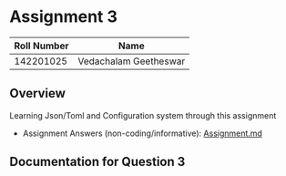 # Assignment 3

| Roll Number | Name                  |
|-------------|-----------------------|
| 142201025   | Vedachalam Geetheswar |

## Overview
Learning Json/Toml and Configuration system through this assignment

- Assignment Answers (non-coding/informative): [Assignment.md](./Assignment.md)

## Documentation for Question 3

